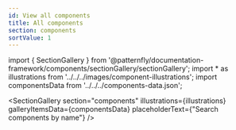 ```yaml
---
id: View all components
title: All components
section: components
sortValue: 1
---
```


import { SectionGallery } from '@patternfly/documentation-framework/components/sectionGallery/sectionGallery';
import * as illustrations from '../../../images/component-illustrations';
import componentsData from '../../../components-data.json';

<SectionGallery section="components" illustrations={illustrations} galleryItemsData={componentsData} placeholderText={"Search components by name"} />

